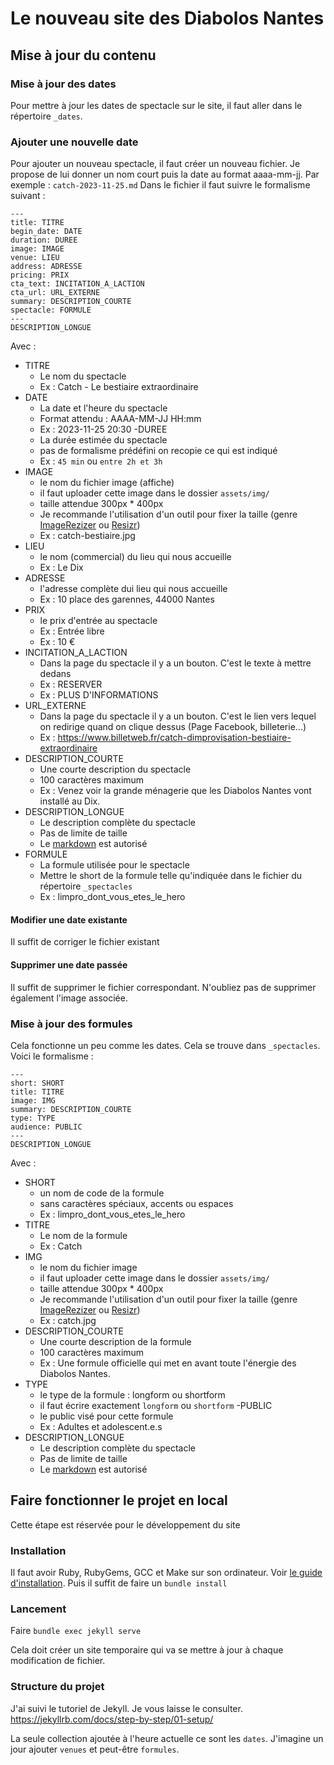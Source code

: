 # Le nouveau site des Diabolos Nantes
## Mise à jour du contenu

### Mise à jour des dates
Pour mettre à jour les dates de spectacle sur le site, il faut aller dans le répertoire `_dates`.

### Ajouter une nouvelle date
Pour ajouter un nouveau spectacle, il faut créer un nouveau fichier. Je propose de lui donner un nom court puis la date au format aaaa-mm-jj. Par exemple : `catch-2023-11-25.md`
Dans le fichier il faut suivre le formalisme suivant :
```
---
title: TITRE
begin_date: DATE
duration: DUREE
image: IMAGE
venue: LIEU
address: ADRESSE
pricing: PRIX
cta_text: INCITATION_A_LACTION
cta_url: URL_EXTERNE
summary: DESCRIPTION_COURTE
spectacle: FORMULE
---
DESCRIPTION_LONGUE
```

Avec :
- TITRE 
	- Le nom du spectacle
	- Ex : Catch - Le bestiaire extraordinaire
- DATE 
	- La date et l'heure du spectacle
	- Format attendu : AAAA-MM-JJ HH:mm
	- Ex : 2023-11-25 20:30
-DUREE
	- La durée estimée du spectacle
	- pas de formalisme prédéfini on recopie ce qui est indiqué
	- Ex : `45 min` ou `entre 2h et 3h`
- IMAGE
	- le nom du fichier image (affiche)
	- il faut uploader cette image dans le dossier `assets/img/`
	- taille attendue 300px * 400px
	- Je recommande l'utilisation d'un outil pour fixer la taille (genre [ImageRezizer](https://imageresizer.com/fr) ou [Resizr](http://www.resizr.com/))
	- Ex : catch-bestiaire.jpg
- LIEU
	- le nom (commercial) du lieu qui nous accueille
	- Ex : Le Dix
- ADRESSE
	- l'adresse complète dui lieu qui nous accueille
	- Ex : 10 place des garennes, 44000 Nantes
- PRIX
	- le prix d'entrée au spectacle
	- Ex : Entrée libre
	- Ex : 10 €
- INCITATION_A_LACTION
	- Dans la page du spectacle il y a un bouton. C'est le texte à mettre dedans
	- Ex : RESERVER
	- Ex : PLUS D'INFORMATIONS
- URL_EXTERNE
	- Dans la page du spectacle il y a un bouton. C'est le lien vers lequel on redirige quand on clique dessus (Page Facebook, billeterie...)
	- Ex : https://www.billetweb.fr/catch-dimprovisation-bestiaire-extraordinaire
- DESCRIPTION_COURTE
	- Une courte description du spectacle 
	- 100 caractères maximum
	- Ex : Venez voir la grande ménagerie que les Diabolos Nantes vont installé au Dix.
- DESCRIPTION_LONGUE
	- Le description complète du spectacle 
	- Pas de limite de taille
	- Le [markdown](https://stackedit.io/app#) est autorisé
- FORMULE
	- La formule utilisée pour le spectacle
	- Mettre le short de la formule telle qu'indiquée dans le fichier du répertoire `_spectacles`
	- Ex : limpro_dont_vous_etes_le_hero

#### Modifier une date existante
Il suffit de corriger le fichier existant

#### Supprimer une date passée
Il suffit de supprimer le fichier correspondant. N'oubliez pas de supprimer également l'image associée.

### Mise à jour des formules

Cela fonctionne un peu comme les dates. Cela se trouve dans `_spectacles`. Voici le formalisme : 
```
---
short: SHORT
title: TITRE
image: IMG
summary: DESCRIPTION_COURTE
type: TYPE
audience: PUBLIC
---
DESCRIPTION_LONGUE
```
Avec :
- SHORT
	- un nom de code de la formule
	- sans caractères spéciaux, accents ou espaces
	- Ex : limpro_dont_vous_etes_le_hero
- TITRE 
	- Le nom de la formule
	- Ex : Catch 
- IMG
	- le nom du fichier image 
	- il faut uploader cette image dans le dossier `assets/img/`
	- taille attendue 300px * 400px
	- Je recommande l'utilisation d'un outil pour fixer la taille (genre [ImageRezizer](https://imageresizer.com/fr) ou [Resizr](http://www.resizr.com/))
	- Ex : catch.jpg
- DESCRIPTION_COURTE
	- Une courte description de la formule 
	- 100 caractères maximum
	- Ex : Une formule officielle qui met en avant toute l'énergie des Diabolos Nantes.
- TYPE
	- le type de la formule : longform ou shortform
	- il faut écrire exactement `longform` ou `shortform`
-PUBLIC
	- le public visé pour cette formule
	- Ex : Adultes et adolescent.e.s
- DESCRIPTION_LONGUE
	- Le description complète du spectacle 
	- Pas de limite de taille
	- Le [markdown](https://stackedit.io/app#) est autorisé

## Faire fonctionner le projet en local
Cette étape est réservée pour le développement du site

### Installation
Il faut avoir Ruby, RubyGems, GCC et Make sur son ordinateur. Voir [le guide d'installation](https://jekyllrb.com/docs/installation/).
Puis il suffit de faire un
```bundle install```

### Lancement
Faire
``` bundle exec jekyll serve ```

Cela doit créer un site temporaire qui va se mettre à jour à chaque modification de fichier.

### Structure du projet
J'ai suivi le tutoriel de Jekyll. Je vous laisse le consulter.
https://jekyllrb.com/docs/step-by-step/01-setup/

La seule collection ajoutée à l'heure actuelle ce sont les `dates`. J'imagine un jour ajouter `venues` et peut-être `formules`.

